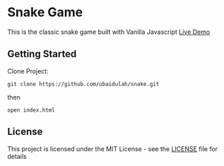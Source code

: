 # Snake Game

This is the classic snake game built with Vanilla Javascript [Live Demo](https://ubaidulah.github.io/snake/)

## Getting Started
Clone Project:
```
git clone https://github.com/ubaidulah/snake.git
```
then
```
open index.html
```

## License

This project is licensed under the MIT License - see the [LICENSE](LICENSE) file for details